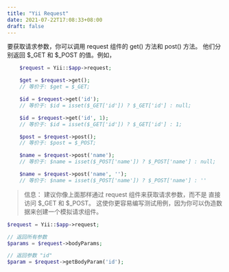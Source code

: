 ```yaml
---
title: "Yii Request"
date: 2021-07-22T17:08:33+08:00
draft: false
---
```


要获取请求参数，你可以调用 request 组件的 get() 方法和 post() 方法。 他们分别返回 $_GET 和 $_POST 的值。例如，

```php
    $request = Yii::$app->request;

    $get = $request->get(); 
    // 等价于: $get = $_GET;

    $id = $request->get('id');   
    // 等价于: $id = isset($_GET['id']) ? $_GET['id'] : null;

    $id = $request->get('id', 1);   
    // 等价于: $id = isset($_GET['id']) ? $_GET['id'] : 1;

    $post = $request->post(); 
    // 等价于: $post = $_POST;

    $name = $request->post('name');   
    // 等价于: $name = isset($_POST['name']) ? $_POST['name'] : null;

    $name = $request->post('name', '');   
    // 等价于: $name = isset($_POST['name']) ? $_POST['name'] : ''
```

> 信息： 建议你像上面那样通过 request 组件来获取请求参数，而不是 直接访问 $_GET 和 $_POST。 这使你更容易编写测试用例，因为你可以伪造数据来创建一个模拟请求组件。


```php
$request = Yii::$app->request;

// 返回所有参数
$params = $request->bodyParams;

// 返回参数 "id"
$param = $request->getBodyParam('id');
```